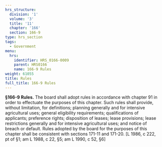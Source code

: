 ```yaml
---
hrs_structure:
  division: '1'
  volume: '3'
  title: '11'
  chapter: '166'
  section: 166-9
type: hrs_section
tags:
  - Government
menu:
  hrs:
    identifier: HRS_0166-0009
    parent: HRS0166
    name: 166-9 Rules
weight: 61055
title: Rules
full_title: 166-9 Rules
---
```

**§166-9 Rules.** The board shall adopt rules in accordance with chapter 91 in order to effectuate the purposes of this chapter. Such rules shall provide, without limitation, for definitions; planning generally and for intensive agricultural uses; general eligibility requirements; qualifications of applicants; preference rights; disposition of leases; lease provisions; lease restrictions generally and for intensive agricultural uses; and notice of breach or default. Rules adopted by the board for the purposes of this chapter shall be consistent with sections 171-11 and 171-20\. [L 1986, c 222, pt of §1; am L 1988, c 22, §5; am L 1990, c 52, §6]